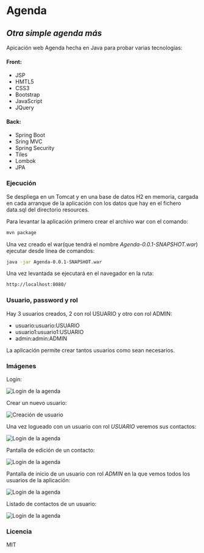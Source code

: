# Agenda
## _Otra simple agenda más_
Apicación web Agenda hecha en Java para probar varias tecnologías:

#### Front:
- JSP
- HMTL5
- CSS3
- Bootstrap
- JavaScript
- JQuery

#### Back:
- Spring Boot
- Sring MVC
- Spring Security
- Tiles
- Lombok
- JPA

### Ejecución

Se despliega en un Tomcat y en una base de datos H2 en memoria, cargada en cada arranque de la aplicación con los datos que hay en el fichero data.sql del directorio resources.

Para levantar la aplicación primero crear el archivo war con el comando:

```sh
mvn package
```
Una vez creado el war(que tendrá el nombre _Agenda-0.0.1-SNAPSHOT.war_) ejecutar desde línea de comandos:

```sh
java -jar Agenda-0.0.1-SNAPSHOT.war
```

Una vez levantada se ejecutará en el navegador en la ruta:

```sh
http://localhost:8080/
```

### Usuario, password y rol
Hay 3 usuarios creados, 2 con rol USUARIO y otro con rol ADMIN:

- usuario:usuario:USUARIO
- usuario1:usuario1:USUARIO
- admin:admin:ADMIN

La aplicación permite crear tantos usuarios como sean necesarios.

### Imágenes

Login:

![Login de la agenda](/Agenda/assets/imagenes/login.png)

Crear un nuevo usuario:

![Creación de usuario](/Agenda/assets/imagenes/crear_usuario.png)

Una vez logueado con un usuario con rol _USUARIO_ veremos sus contactos:

![Login de la agenda](/Agenda/assets/imagenes/listado_contactos.png)

Pantalla de edición de un contacto:

![Login de la agenda](/Agenda/assets/imagenes/modificar_contacto.png)

Pantalla de inicio de un usuario con rol _ADMIN_ en la que vemos todos los usuarios de la aplicación:

![Login de la agenda](/Agenda/assets/imagenes/listado_usuarios.png)

Listado de contactos de un usuario:

![Login de la agenda](/Agenda/assets/imagenes/listado_contactos_usuario.png)

### Licencia

MIT

